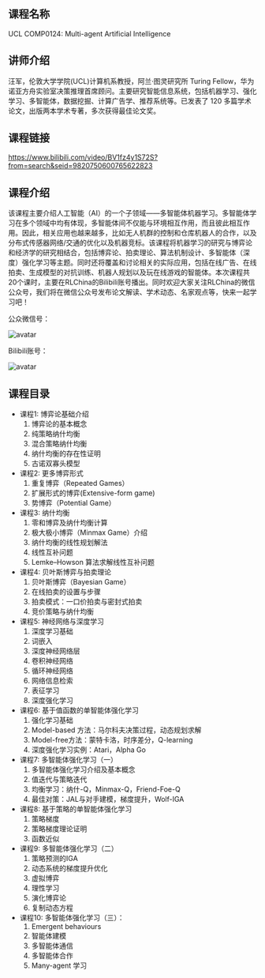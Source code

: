 ## 课程名称
UCL COMP0124: Multi-agent Artificial Intelligence

## 讲师介绍
汪军，伦敦大学学院(UCL)计算机系教授，阿兰·图灵研究所 Turing Fellow，华为诺亚方舟实验室决策推理首席顾问。主要研究智能信息系统，包括机器学习、强化学习、多智能体，数据挖掘、计算广告学、推荐系统等。已发表了 120 多篇学术论文，出版两本学术专著，多次获得最佳论文奖。

## 课程链接
https://www.bilibili.com/video/BV1fz4y1S72S?from=search&seid=9820750600765622823

## 课程介绍
该课程主要介绍人工智能（AI）的一个子领域——多智能体机器学习。多智能体学习在多个领域中均有体现，多智能体间不仅能与环境相互作用，而且彼此相互作用。因此，相关应用也越来越多，比如无人机群的控制和仓库机器人的合作，以及分布式传感器网络/交通的优化以及机器竞标。该课程将机器学习的研究与博弈论和经济学的研究相结合，包括博弈论、拍卖理论、算法机制设计、多智能体（深度）强化学习等主题。同时还将覆盖和讨论相关的实际应用，包括在线广告、在线拍卖、生成模型的对抗训练、机器人规划以及玩在线游戏的智能体。本次课程共20个课时，主要在RLChina的Bilibili账号播出。同时欢迎大家关注RLChina的微信公众号，我们将在微信公众号发布论文解读、学术动态、名家观点等，快来一起学习吧！


公众微信号：

![avatar](https://github.com/rlchina/RLCN/blob/main/rlcn.jpeg)

Bilibili账号：

![avatar](https://github.com/rlchina/RLCN/blob/main/rlcn_bilibili.png)


## 课程目录
- 课程1: 博弈论基础介绍
    1. 博弈论的基本概念
    2. 纯策略纳什均衡
    3. 混合策略纳什均衡
    4. 纳什均衡的存在性证明
    5. 古诺双寡头模型
- 课程2: 更多博弈形式
    1. 重复博弈（Repeated Games）
    2. 扩展形式的博弈(Extensive-form game)
    3. 势博弈（Potential Game）  
- 课程3: 纳什均衡
    1. 零和博弈及纳什均衡计算
    2. 极大极小博弈（Minmax Game）介绍
    3. 纳什均衡的线性规划解法
    4. 线性互补问题
    5. Lemke–Howson 算法求解线性互补问题
- 课程4: 贝叶斯博弈与拍卖理论
    1. 贝叶斯博弈（Bayesian Game）
    2. 在线拍卖的设置与步骤
    3. 拍卖模式：一口价拍卖与密封式拍卖
    4. 竞价策略与纳什均衡
- 课程5: 神经网络与深度学习
    1. 深度学习基础
    2. 词嵌入
    3. 深度神经网络层
    4. 卷积神经网络
    5. 循环神经网络
    6. 网络信息检索
    7. 表征学习
    8. 深度强化学习
- 课程6: 基于值函数的单智能体强化学习
    1. 强化学习基础
    2. Model-based 方法：马尔科夫决策过程，动态规划求解
    3. Model-free方法：蒙特卡洛，时序差分，Q-learning
    4. 深度强化学习实例：Atari，Alpha Go
- 课程7: 多智能体强化学习（一）
    1. 多智能体强化学习介绍及基本概念
    2. 值迭代与策略迭代
    3. 均衡学习：纳什-Q，Minmax-Q，Friend-Foe-Q
    4. 最佳对策：JAL与对手建模，梯度提升，Wolf-IGA
- 课程8: 基于策略的单智能体强化学习
    1. 策略梯度
    2. 策略梯度理论证明
    3. 函数近似
- 课程9: 多智能体强化学习（二）
    1. 策略预测的IGA
    2. 动态系统的梯度提升优化
    3. 虚拟博弈
    4. 理性学习
    5. 演化博弈论
    6. 复制动态方程
- 课程10: 多智能体强化学习（三）：
    1. Emergent behaviours
    2. 智能体建模
    3. 多智能体通信
    4. 多智能体合作
    5. Many-agent 学习